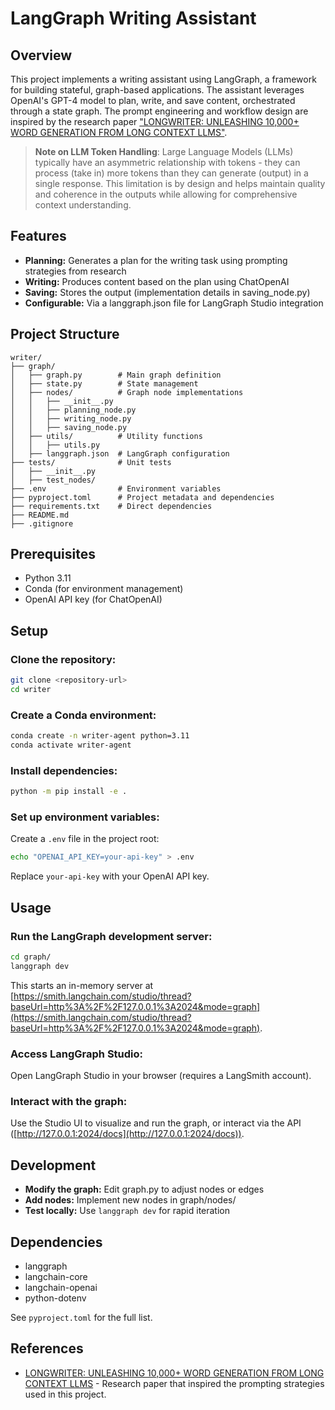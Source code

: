 # LangGraph Writing Assistant

## Overview

This project implements a writing assistant using LangGraph, a framework for building stateful, graph-based applications. The assistant leverages OpenAI's GPT-4 model to plan, write, and save content, orchestrated through a state graph. The prompt engineering and workflow design are inspired by the research paper ["LONGWRITER: UNLEASHING 10,000+ WORD GENERATION FROM LONG CONTEXT LLMS"](https://arxiv.org/pdf/2408.07055).

> **Note on LLM Token Handling**: Large Language Models (LLMs) typically have an asymmetric relationship with tokens - they can process (take in) more tokens than they can generate (output) in a single response. This limitation is by design and helps maintain quality and coherence in the outputs while allowing for comprehensive context understanding.

## Features

- **Planning:** Generates a plan for the writing task using prompting strategies from research
- **Writing:** Produces content based on the plan using ChatOpenAI
- **Saving:** Stores the output (implementation details in saving_node.py)
- **Configurable:** Via a langgraph.json file for LangGraph Studio integration

## Project Structure

```
writer/
├── graph/
│   ├── graph.py        # Main graph definition
│   ├── state.py        # State management
│   ├── nodes/          # Graph node implementations
│   │   ├── __init__.py
│   │   ├── planning_node.py
│   │   ├── writing_node.py
│   │   ├── saving_node.py
│   ├── utils/          # Utility functions
│   │   ├── utils.py
│   ├── langgraph.json  # LangGraph configuration
├── tests/              # Unit tests
│   ├── __init__.py
│   ├── test_nodes/
├── .env                # Environment variables
├── pyproject.toml      # Project metadata and dependencies
├── requirements.txt    # Direct dependencies
├── README.md
├── .gitignore
```

## Prerequisites

- Python 3.11
- Conda (for environment management)
- OpenAI API key (for ChatOpenAI)

## Setup

### Clone the repository:

```bash
git clone <repository-url>
cd writer
```

### Create a Conda environment:

```bash
conda create -n writer-agent python=3.11
conda activate writer-agent
```

### Install dependencies:

```bash
python -m pip install -e .
```

### Set up environment variables:

Create a `.env` file in the project root:

```bash
echo "OPENAI_API_KEY=your-api-key" > .env
```

Replace `your-api-key` with your OpenAI API key.

## Usage

### Run the LangGraph development server:

```bash
cd graph/
langgraph dev
```

This starts an in-memory server at [https://smith.langchain.com/studio/thread?baseUrl=http%3A%2F%2F127.0.0.1%3A2024&mode=graph](https://smith.langchain.com/studio/thread?baseUrl=http%3A%2F%2F127.0.0.1%3A2024&mode=graph).

### Access LangGraph Studio:

Open LangGraph Studio in your browser (requires a LangSmith account).

### Interact with the graph:

Use the Studio UI to visualize and run the graph, or interact via the API ([http://127.0.0.1:2024/docs](http://127.0.0.1:2024/docs)).

## Development

- **Modify the graph:** Edit graph.py to adjust nodes or edges
- **Add nodes:** Implement new nodes in graph/nodes/
- **Test locally:** Use `langgraph dev` for rapid iteration

## Dependencies

- langgraph
- langchain-core
- langchain-openai
- python-dotenv

See `pyproject.toml` for the full list.

## References

- [LONGWRITER: UNLEASHING 10,000+ WORD GENERATION FROM LONG CONTEXT LLMS](https://arxiv.org/pdf/2408.07055) - Research paper that inspired the prompting strategies used in this project.
